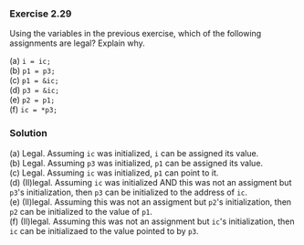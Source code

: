 ### Exercise 2.29

Using the variables in the previous exercise, which of the following assignments
are legal? Explain why.

(a) `i = ic;`  
(b) `p1 = p3;`  
(c) `p1 = &ic;`  
(d) `p3 = &ic;`  
(e) `p2 = p1;`  
(f) `ic = *p3;`

### Solution

(a) Legal. Assuming `ic` was initialized, `i` can be assigned its value.  
(b) Legal. Assuming `p3` was initialized, `p1` can be assigned its value.  
(c) Legal. Assuming `ic` was initialized, `p1` can point to it.  
(d) (Il)legal. Assuming `ic` was initialized AND this was not an assigment but
`p3`'s initialization, then `p3` can be initialized to the address of `ic`.  
(e) (Il)legal. Assuming this was not an assigment but `p2`'s initialization,
then `p2` can be initialized to the value of `p1`.  
(f) (Il)legal. Assuming this was not an assignment but `ic`'s initialization,
then `ic` can be initializaed to the value pointed to by `p3`.
